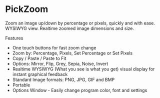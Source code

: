 # PickZoom
Zoom an image up/down by percentage or pixels, quickly and with ease. WYSIWYG view. Realtime zoomed image dimensions and size.

Features
* One touch buttons for fast zoom change
* Zoom by: Percentage, Pixels, Set Percentage or Set Pixels
* Copy / Paste / Paste to Fit
* Options: Mirror, Flip, Grey, Sepia, Noise, Invert
* Realtime WYSIWYG (What you see is what you get) visual display for instant graphical feedback
* Standard Image formats: PNG, JPG, GIF and BMP
* Portable
* Options Window - Easily change program color, font and settings
